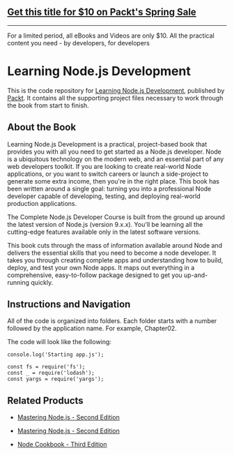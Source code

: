 ## [Get this title for $10 on Packt's Spring Sale](https://www.packt.com/B08380?utm_source=github&utm_medium=packt-github-repo&utm_campaign=spring_10_dollar_2022)
-----
For a limited period, all eBooks and Videos are only $10. All the practical content you need \- by developers, for developers

# Learning Node.js Development
This is the code repository for [Learning Node.js Development](https://www.packtpub.com/web-development/complete-nodejs-developer-course?utm_source=github&utm_medium=repository&utm_campaign=9781788395540), published by [Packt](https://www.packtpub.com/?utm_source=github). It contains all the supporting project files necessary to work through the book from start to finish.
## About the Book
Learning Node.js Development is a practical, project-based book that provides you with all you need to get started as a Node.js developer. Node is a ubiquitous technology on the modern web, and an essential part of any web developers toolkit. If you are looking to create real-world Node applications, or you want to switch careers or launch a side-project to generate some extra income, then you're in the right place. This book has been written around a single goal: turning you into a professional Node developer capable of developing, testing, and deploying real-world production applications.

The Complete Node.js Developer Course is built from the ground up around the latest version of Node.js (version 9.x.x). You'll be learning all the cutting-edge features available only in the latest software versions. 

This book cuts through the mass of information available around Node and delivers the essential skills that you need to become a node developer. It takes you through creating complete apps and understanding how to build, deploy, and test your own Node apps. It maps out everything in a comprehensive, easy-to-follow package designed to get you up-and-running quickly.
## Instructions and Navigation
All of the code is organized into folders. Each folder starts with a number followed by the application name. For example, Chapter02.



The code will look like the following:
```
console.log('Starting app.js');

const fs = require('fs');
const _ = require('lodash');
const yargs = require('yargs');
```


## Related Products
* [Mastering Node.js - Second Edition](https://www.packtpub.com/web-development/mastering-nodejs-second-edition?utm_source=github&utm_medium=repository&utm_campaign=9781785888960)

* [Mastering Node.js - Second Edition](https://www.packtpub.com/web-development/mastering-nodejs-second-edition?utm_source=github&utm_medium=repository&utm_campaign=9781785888960)

* [Node Cookbook - Third Edition](https://www.packtpub.com/web-development/node-cookbook-third-edition?utm_source=github&utm_medium=repository&utm_campaign=9781785880087)

